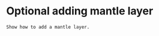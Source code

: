 Optional adding mantle layer
============================

```{todo}
Show how to add a mantle layer.
```